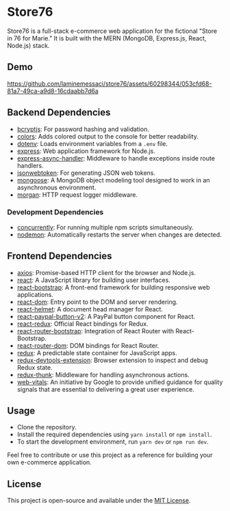 # Store76

Store76 is a full-stack e-commerce web application for the fictional "Store in 76 for Marie." It is built with the MERN (MongoDB, Express.js, React, Node.js) stack.
## Demo 



https://github.com/laminemessaci/store76/assets/60298344/053cfd68-81a7-49ca-a9d8-16cdaabb7d6a


## Backend Dependencies
- [bcryptjs](https://www.npmjs.com/package/bcryptjs): For password hashing and validation.
- [colors](https://www.npmjs.com/package/colors): Adds colored output to the console for better readability.
- [dotenv](https://www.npmjs.com/package/dotenv): Loads environment variables from a `.env` file.
- [express](https://expressjs.com/): Web application framework for Node.js.
- [express-async-handler](https://www.npmjs.com/package/express-async-handler): Middleware to handle exceptions inside route handlers.
- [jsonwebtoken](https://www.npmjs.com/package/jsonwebtoken): For generating JSON web tokens.
- [mongoose](https://mongoosejs.com/): A MongoDB object modeling tool designed to work in an asynchronous environment.
- [morgan](https://www.npmjs.com/package/morgan): HTTP request logger middleware.

### Development Dependencies
- [concurrently](https://www.npmjs.com/package/concurrently): For running multiple npm scripts simultaneously.
- [nodemon](https://www.npmjs.com/package/nodemon): Automatically restarts the server when changes are detected.

## Frontend Dependencies
- [axios](https://www.npmjs.com/package/axios): Promise-based HTTP client for the browser and Node.js.
- [react](https://reactjs.org/): A JavaScript library for building user interfaces.
- [react-bootstrap](https://react-bootstrap.github.io/): A front-end framework for building responsive web applications.
- [react-dom](https://reactjs.org/docs/react-dom.html): Entry point to the DOM and server rendering.
- [react-helmet](https://www.npmjs.com/package/react-helmet): A document head manager for React.
- [react-paypal-button-v2](https://www.npmjs.com/package/react-paypal-button-v2): A PayPal button component for React.
- [react-redux](https://react-redux.js.org/): Official React bindings for Redux.
- [react-router-bootstrap](https://react-bootstrap.github.io/components/navbar/): Integration of React Router with React-Bootstrap.
- [react-router-dom](https://reactrouter.com/web/guides/quick-start): DOM bindings for React Router.
- [redux](https://redux.js.org/): A predictable state container for JavaScript apps.
- [redux-devtools-extension](https://www.npmjs.com/package/redux-devtools-extension): Browser extension to inspect and debug Redux state.
- [redux-thunk](https://www.npmjs.com/package/redux-thunk): Middleware for handling asynchronous actions.
- [web-vitals](https://web.dev/vitals/): An initiative by Google to provide unified guidance for quality signals that are essential to delivering a great user experience.

## Usage
- Clone the repository.
- Install the required dependencies using `yarn install` or `npm install`.
- To start the development environment, run `yarn dev` or `npm run dev`.

Feel free to contribute or use this project as a reference for building your own e-commerce application.

## License
This project is open-source and available under the [MIT License](LICENSE).


